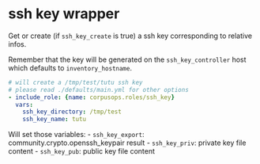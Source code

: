 # ssh key wrapper

Get or create (if `ssh_key_create` is true) a ssh key corresponding to relative infos.

Remember that the key will be generated on the `ssh_key_controller` host which defaults to `inventory_hostname`.

```yaml
# will create a /tmp/test/tutu ssh key
# please read ./defaults/main.yml for other options
- include_role: {name: corpusops.roles/ssh_key}
  vars:
    ssh_key_directory: /tmp/test
    ssh_key_name: tutu
```

Will set those variables:
    - `ssh_key_export`: community.crypto.openssh_keypair result
    - `ssh_key_priv`: private key file content
    - `ssh_key_pub`: public key file content

